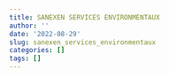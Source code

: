 ```yaml
---
title: SANEXEN SERVICES ENVIRONMENTAUX
author: ''
date: '2022-08-29'
slug: sanexen_services_environmentaux
categories: []
tags: []
---
```


